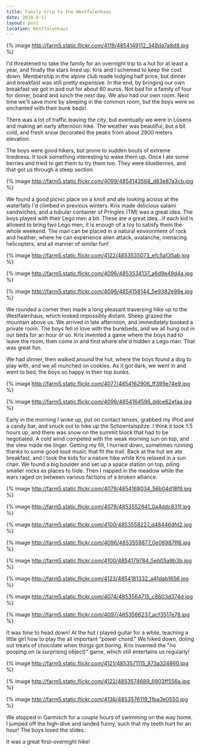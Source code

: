 ```yaml
---
title: Family trip to the Westfalenhaus
date: 2010-8-11
layout: post
location: Westfalenhaus
---
```


{% image http://farm5.static.flickr.com/4119/4854149112_348da7a8d8.jpg %}
  
  
I'd threatened to take the family for an overnight trip to a hut for at
least a year, and finally the stars lined up. Kris and I schemed to keep
the cost down. Membership in the alpine club made lodging half price, but
dinner and breakfast was still pretty expensive. In the end, by bringing
our own breakfast we got in and out for about 60 euros. Not bad for a family
of four for dinner, board and lunch the next day. We also had our own room.
Next time we'll save more by sleeping in the common room, but the boys
were so enchanted with their bunk beds!
  
  
There was a lot of traffic leaving the city, but eventually we were in
Lüsens and making an early afternoon hike. The weather was beautiful, but
a bit cold, and fresh snow decorated the peaks from about 2900 meters elevation.
  
  
The boys were good hikers, but prone to sudden bouts of extreme tiredness.
It took something interesting to wake them up. Once I ate some berries
and tried to get them to try them too. They were blueberries, and that
got us through a steep section.
  
  
{% image http://farm5.static.flickr.com/4099/4854143568_d83e87a3cb.jpg %}
  
  
We found a good picnic place on a knoll and ate looking across at the
waterfalls I'd climbed in previous winters. Kris made delicious salami
sandwiches, and a tubular container of Pringles (TM) was a great idea.
The boys played with their Lego men a bit. These are a great idea...if
each kid is allowed to bring two Lego men, it is enough of a toy to satisfy
them the whole weekend. The man can be placed in a natural environment
of rock and heather, where he can experience alien attack, avalanche, menacing
helicopters, and all manner of similar fun!
  
  
{% image http://farm5.static.flickr.com/4122/4853535073_efc5a135ab.jpg %}
  
{% image http://farm5.static.flickr.com/4096/4853534137_a6d9e49d4a.jpg %}
  
{% image http://farm5.static.flickr.com/4096/4854158144_5e9382e99e.jpg %}
  
  
We rounded a corner then made a long pleasant traversing hike up to the
Westfalenhaus, which looked impossibly distant. Sheep grazed the mountain
above us. We arrived in late afternoon, and immediately booked a private
room. The boys fell in love with the bunkbeds, and we all hung out in our
beds for an hour or so. Kris invented a game where the boys had to leave
the room, then come in and find where she'd hidden a Lego man. That was
great fun.
  
  
We had dinner, then walked around the hut, where the boys found a dog
to play with, and we all munched on cookies. As it got dark, we went in
and went to bed, the boys so happy in their top bunks.
  
  
{% image http://farm5.static.flickr.com/4077/4854162906_ff399e74e9.jpg %}
  
{% image http://farm5.static.flickr.com/4096/4854164596_ddce62efaa.jpg %}
  
  
Early in the morning I woke up, put on contact lenses, grabbed my iPod
and a candy bar, and snuck out to hike up the Schoentalspitze. I think
it took 1.5 hours up, and there was snow on the summit block that had to
be negotiated. A cold wind competed with the weak morning sun on top, and
the view made me linger. Getting my fill, I hurried down, sometimes running
thanks to some good loud music that fit the trail. Back at the hut we ate
breakfast, and I took the kids for a nature hike while Kris relaxed in
a sun chair. We found a big boulder and set up a space station on top,
piling smaller rocks as places to hide. Then I napped in the meadow while
the wars raged on between various factions of a broken alliance.
  
  
{% image http://farm5.static.flickr.com/4079/4854168034_56b04d18f9.jpg %}
  
{% image http://farm5.static.flickr.com/4079/4853552841_0a4ddc831f.jpg %}
  
{% image http://farm5.static.flickr.com/4100/4853558227_d48446dfd2.jpg %}
  
{% image http://farm5.static.flickr.com/4096/4853559877_0e06987ff6.jpg %}
  
{% image http://farm5.static.flickr.com/4100/4854179784_5eb05a9b3b.jpg %}
  
{% image http://farm5.static.flickr.com/4123/4854181332_a41dab1656.jpg %}
  
{% image http://farm5.static.flickr.com/4074/4853564715_c8603d374d.jpg %}
  
{% image http://farm5.static.flickr.com/4097/4853566237_acf3517e78.jpg %}
  
  
It was time to head down! At the hut I played guitar for a while, teaching
a little girl how to play the all important "power chord." We hiked down,
doling out treats of chocolate when things got boring. Kris invented the
"no pooping on (a surprising object)" game, which still entertains us regularly!
  
  
{% image http://farm5.static.flickr.com/4121/4853571115_873a324860.jpg %}
  
{% image http://farm5.static.flickr.com/4122/4853574689_6903ff556a.jpg %}
  
{% image http://farm5.static.flickr.com/4136/4853576119_11ba3e0550.jpg %}
  
  
We stopped in Garmisch for a couple hours of swimming on the way home.
I jumped off the high-dive and landed funny, such that my teeth hurt for
an hour! The boys loved the slides.
  
  
It was a great first-overnight hike!
